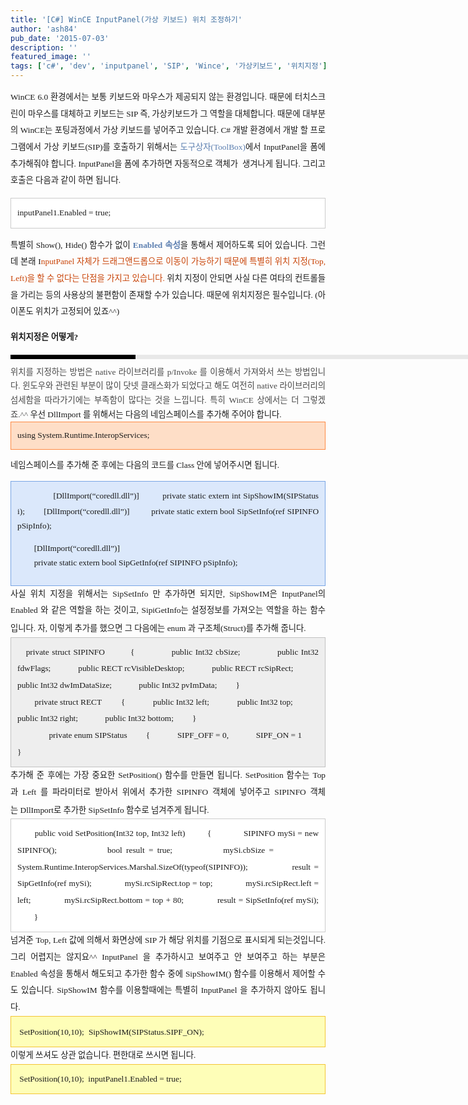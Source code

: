 ```yaml
---
title: '[C#] WinCE InputPanel(가상 키보드) 위치 조정하기'
author: 'ash84'
pub_date: '2015-07-03'
description: ''
featured_image: ''
tags: ['c#', 'dev', 'inputpanel', 'SIP', 'Wince', '가상키보드', '위치지정']
---
```



<div style="TEXT-ALIGN: justify; LINE-HEIGHT: 2"></div>  
<div style="TEXT-ALIGN: justify; LINE-HEIGHT: 2">  
<span style="FONT-SIZE: 10pt"><span style="FONT-FAMILY: Dotum">WinCE 6.0 환경에서는 보통 키보드와 마우스가 제공되지 않는 환경입니다. 때문에 터치스크린이 마우스를 대체하고 키보드는 SIP 즉, 가상키보드가 그 역할을 대체합니다. 때문에 대부분의 WinCE는 포팅과정에서 가상 키보드를 넣어주고 있습니다. </span></span><span style="FONT-SIZE: 10pt"><span style="FONT-FAMILY: Dotum">C# 개발 환경에서 개발 할 프로그램에서 가상 키보드(SIP)를 호출하기 위해서는 <font color="#5c7fb0">도구상자(ToolBox)</font>에서 InputPanel을 폼에 추가해줘야 합니다. InputPanel을 폼에 추가하면 자동적으로 객체가  생겨나게 됩니다. 그리고 호출은 다음과 같이 하면 됩니다. </span></span>

<span style="FONT-SIZE: 10pt"><span style="FONT-FAMILY: Dotum">  
<div class="txc-textbox" style="BORDER-BOTTOM: #cbcbcb 1px solid; BORDER-LEFT: #cbcbcb 1px solid; PADDING-BOTTOM: 10px; BACKGROUND-COLOR: #ffffff; PADDING-LEFT: 10px; PADDING-RIGHT: 10px; BORDER-TOP: #cbcbcb 1px solid; BORDER-RIGHT: #cbcbcb 1px solid; PADDING-TOP: 10px"><span style="FONT-SIZE: 10pt"><span style="FONT-FAMILY: Dotum">inputPanel1.Enabled = true; </span></span>  
</div></span></span>

<span style="FONT-SIZE: 10pt"><span style="FONT-FAMILY: Dotum">특별히 Show(), Hide() 함수가 없이 <font color="#5c7fb0">**Enabled 속성**</font>을 통해서 제어하도록 되어 있습니다. 그런데 본래 I<font color="#c84205">nputPanel 자체가 드래그앤드롭으로 이동이 가능하기 때문에 특별히 위치 지정(Top, Left)을 할 수 없다는 단점을 가지고 있습니다.</font> 위치 지정이 안되면 사실 다른 여타의 컨트롤들을 가리는 등의 사용상의 불편함이 존재할 수가 있습니다. 때문에 위치지정은 필수입니다. (아이폰도 위치가 고정되어 있죠^^)</span></span>

**<span style="FONT-SIZE: 10pt"><span style="FONT-FAMILY: Dotum">위치지정은 어떻게?</span></span>**

</div>  
<div style="TEXT-ALIGN: justify; LINE-HEIGHT: 2">  
<div style="BORDER-LEFT: #000000 200px solid; PADDING-BOTTOM: 3px; BACKGROUND-COLOR: #e8e8e8; PADDING-LEFT: 6px; WIDTH: 690px; PADDING-RIGHT: 6px; FONT: bold 1pt/1 나눔고딕, Sans-serif; MARGIN-BOTTOM: 10px; HEIGHT: 1px; COLOR: #fff; PADDING-TOP: 3px"><span style="FONT-SIZE: 11pt"><span style="FONT-SIZE: 10pt"><span style="FONT-SIZE: 11pt"><span style="FONT-SIZE: 10pt"><span style="FONT-SIZE: 10pt"><span style="FONT-FAMILY: Batang"><span style="FONT-SIZE: 11pt"><span style="FONT-SIZE: 1pt"></span></span></span></span></span></span></span></span></div>  
<div style="LINE-HEIGHT: 1.7"><span style="FONT-FAMILY: Dotum"><font color="#474747"><span style="FONT-SIZE: 10pt"><span style="FONT-FAMILY: Dotum">﻿</span></span></font><span style="FONT-SIZE: 10pt"><font color="#474747"><span style="FONT-SIZE: 10pt"><span style="FONT-FAMILY: Dotum">﻿</span></span></font><span style="FONT-FAMILY: Dotum"><font color="#474747"><span style="FONT-SIZE: 10pt"><span style="FONT-FAMILY: Dotum">﻿위치를 지정하는 방법은 native 라이브러리를 p/Invoke 를 이용해서 가져와서 쓰는 방법입니다. 윈도우와 관련된 부분이 많이 닷넷 클래스화가 되었다고 해도 여전히 native 라이브러리의 섬세함을 따라가기에는 부족함이 많다는 것을 느낍니다. 특히 WinCE 상에서는 더 그렇겠죠.^^</span></span>  
</font></span></span></span>  
<span style="FONT-SIZE: 10pt"><span style="FONT-FAMILY: Dotum">우선 DllImport 를 위해서는 다음의 네임스페이스를 추가해 주어야 합니다. </span></span><span style="FONT-SIZE: 10pt"><span style="FONT-FAMILY: Dotum">  
<div class="txc-textbox" style="BORDER-BOTTOM: #fe8943 1px solid; BORDER-LEFT: #fe8943 1px solid; PADDING-BOTTOM: 10px; BACKGROUND-COLOR: #fedec7; PADDING-LEFT: 10px; PADDING-RIGHT: 10px; BORDER-TOP: #fe8943 1px solid; BORDER-RIGHT: #fe8943 1px solid; PADDING-TOP: 10px"><span style="FONT-SIZE: 10pt"><span style="FONT-FAMILY: Dotum">using System.Runtime.InteropServices;</span></span>  
</div></span></span>

<span style="FONT-SIZE: 10pt"><span style="FONT-FAMILY: Dotum">네임스페이스를 추가해 준 후에는 다음의 코드를 Class 안에 넣어주시면 됩니다. </span></span>

<span style="FONT-SIZE: 10pt"><span style="FONT-FAMILY: Dotum">  
<div class="txc-textbox" style="BORDER-BOTTOM: #79a5e4 1px solid; BORDER-LEFT: #79a5e4 1px solid; PADDING-BOTTOM: 10px; BACKGROUND-COLOR: #dbe8fb; PADDING-LEFT: 10px; PADDING-RIGHT: 10px; BORDER-TOP: #79a5e4 1px solid; BORDER-RIGHT: #79a5e4 1px solid; PADDING-TOP: 10px"><span style="FONT-SIZE: 10pt"><span style="FONT-FAMILY: Dotum">        
        [DllImport(“coredll.dll”)]</span></span>  
<span style="FONT-SIZE: 10pt"><span style="FONT-FAMILY: Dotum">        private static extern int SipShowIM(SIPStatus i);</span></span><span style="FONT-SIZE: 10pt"><span style="FONT-FAMILY: Dotum">        [DllImport(“coredll.dll”)]</span></span>  
<span style="FONT-SIZE: 10pt"><span style="FONT-FAMILY: Dotum">        private static extern bool SipSetInfo(ref SIPINFO pSipInfo);</span></span>

<span style="FONT-SIZE: 10pt"><span style="FONT-FAMILY: Dotum">        [DllImport(“coredll.dll”)]</span></span>  
<span style="FONT-SIZE: 10pt"><span style="FONT-FAMILY: Dotum">        private static extern bool SipGetInfo(ref SIPINFO pSipInfo);</span></span>

</div></span></span>

</div></div>  
<div style="TEXT-ALIGN: justify; LINE-HEIGHT: 2"><span style="FONT-SIZE: 10pt"><span style="FONT-FAMILY: Dotum">사실 위치 지정을 위해서는 SipSetInfo 만 추가하면 되지만, SipShowIM은 InputPanel의 Enabled 와 같은 역할을 하는 것이고, SipiGetInfo는 설정정보를 가져오는 역할을 하는 함수 입니다. 자, 이렇게 추가를 했으면 그 다음에는 enum 과 구조체(Struct)를 추가해 줍니다. </span></span>  
<span style="FONT-SIZE: 10pt"><span style="FONT-FAMILY: Dotum">       
<div class="txc-textbox" style="BORDER-BOTTOM: #c1c1c1 1px solid; BORDER-LEFT: #c1c1c1 1px solid; PADDING-BOTTOM: 10px; BACKGROUND-COLOR: #eeeeee; PADDING-LEFT: 10px; PADDING-RIGHT: 10px; BORDER-TOP: #c1c1c1 1px solid; BORDER-RIGHT: #c1c1c1 1px solid; PADDING-TOP: 10px">  
<div style="TEXT-ALIGN: justify; LINE-HEIGHT: 2"><span style="FONT-SIZE: 10pt"><span style="FONT-FAMILY: Dotum">   private struct SIPINFO</span></span>  
<span style="FONT-SIZE: 10pt"><span style="FONT-FAMILY: Dotum">        {</span></span>  
<span style="FONT-SIZE: 10pt"><span style="FONT-FAMILY: Dotum">            public Int32 cbSize;</span></span>  
<span style="FONT-SIZE: 10pt"><span style="FONT-FAMILY: Dotum">            public Int32 fdwFlags;</span></span>  
<span style="FONT-SIZE: 10pt"><span style="FONT-FAMILY: Dotum">            public RECT rcVisibleDesktop;</span></span>  
<span style="FONT-SIZE: 10pt"><span style="FONT-FAMILY: Dotum">            public RECT rcSipRect;</span></span>  
<span style="FONT-SIZE: 10pt"><span style="FONT-FAMILY: Dotum">            public Int32 dwImDataSize;</span></span>  
<span style="FONT-SIZE: 10pt"><span style="FONT-FAMILY: Dotum">            public Int32 pvImData;</span></span>  
<span style="FONT-SIZE: 10pt"><span style="FONT-FAMILY: Dotum">        }</span></span>  
</div>  
<div style="TEXT-ALIGN: justify; LINE-HEIGHT: 2"><span style="FONT-SIZE: 10pt"><span style="FONT-FAMILY: Dotum">        private struct RECT</span></span>  
<span style="FONT-SIZE: 10pt"><span style="FONT-FAMILY: Dotum">        {</span></span>  
<span style="FONT-SIZE: 10pt"><span style="FONT-FAMILY: Dotum">            public Int32 left;</span></span>  
<span style="FONT-SIZE: 10pt"><span style="FONT-FAMILY: Dotum">            public Int32 top;</span></span>  
<span style="FONT-SIZE: 10pt"><span style="FONT-FAMILY: Dotum">            public Int32 right;</span></span>  
<span style="FONT-SIZE: 10pt"><span style="FONT-FAMILY: Dotum">            public Int32 bottom;</span></span>  
<span style="FONT-SIZE: 10pt"><span style="FONT-FAMILY: Dotum">        }</span></span></div>  
<div style="TEXT-ALIGN: justify; LINE-HEIGHT: 2"><span style="FONT-SIZE: 10pt"><span style="FONT-FAMILY: Dotum">       </span></span>  
<span style="FONT-SIZE: 10pt"><span style="FONT-FAMILY: Dotum">       private enum SIPStatus</span></span>  
<span style="FONT-SIZE: 10pt"><span style="FONT-FAMILY: Dotum">        {</span></span>  
<span style="FONT-SIZE: 10pt"><span style="FONT-FAMILY: Dotum">            SIPF_OFF = 0,</span></span>  
<span style="FONT-SIZE: 10pt"><span style="FONT-FAMILY: Dotum">            SIPF_ON = 1</span></span>  
<span style="FONT-SIZE: 10pt"><span style="FONT-FAMILY: Dotum">        }</span></span></div></div></span></span>  
<span style="FONT-SIZE: 10pt"><span style="FONT-FAMILY: Dotum">추가해 준 후에는 가장 중요한 SetPosition() 함수를 만들면 됩니다. SetPosition 함수는 Top 과 Left 를 파라미터로 받아서 위에서 추가한 SIPINFO 객체에 넣어주고 SIPINFO 객체는 DllImport로 추가한 SipSetInfo 함수로 넘겨주게 됩니다. </span></span>  
<span style="FONT-SIZE: 10pt"><span style="FONT-FAMILY: Dotum">   
<div class="txc-textbox" style="BORDER-BOTTOM: #cbcbcb 1px solid; BORDER-LEFT: #cbcbcb 1px solid; PADDING-BOTTOM: 10px; BACKGROUND-COLOR: #ffffff; PADDING-LEFT: 10px; PADDING-RIGHT: 10px; BORDER-TOP: #cbcbcb 1px solid; BORDER-RIGHT: #cbcbcb 1px solid; PADDING-TOP: 10px"><span style="FONT-SIZE: 10pt"><span style="FONT-FAMILY: Dotum">       public void SetPosition(Int32 top, Int32 left)</span></span>  
<span style="FONT-SIZE: 10pt"><span style="FONT-FAMILY: Dotum">        {</span></span>  
<span style="FONT-SIZE: 10pt"><span style="FONT-FAMILY: Dotum">            SIPINFO mySi = new SIPINFO();</span></span>  
<span style="FONT-SIZE: 10pt"><span style="FONT-FAMILY: Dotum">            bool result = true;</span></span>  
<span style="FONT-SIZE: 10pt"><span style="FONT-FAMILY: Dotum">            mySi.cbSize =</span></span>  
<span style="FONT-SIZE: 10pt"><span style="FONT-FAMILY: Dotum">            System.Runtime.InteropServices.Marshal.SizeOf(typeof(SIPINFO));</span></span>  
<span style="FONT-SIZE: 10pt"><span style="FONT-FAMILY: Dotum">            result = SipGetInfo(ref mySi);</span></span>  
<span style="FONT-SIZE: 10pt"><span style="FONT-FAMILY: Dotum">            mySi.rcSipRect.top = top;</span></span>  
<span style="FONT-SIZE: 10pt"><span style="FONT-FAMILY: Dotum">            mySi.rcSipRect.left = left;</span></span>  
<span style="FONT-SIZE: 10pt"><span style="FONT-FAMILY: Dotum">            mySi.rcSipRect.bottom = top + 80;</span></span>  
<span style="FONT-SIZE: 10pt"><span style="FONT-FAMILY: Dotum">            result = SipSetInfo(ref mySi);</span></span>  
<span style="FONT-SIZE: 10pt"><span style="FONT-FAMILY: Dotum">        }</span></span>  
</div></span></span>  
<span style="FONT-SIZE: 10pt"><span style="FONT-FAMILY: Dotum">넘겨준 Top, Left 값에 의해서 화면상에 SIP 가 해당 위치를 기점으로 표시되게 되는것입니다. 그리 어렵지는 않지요^^ InputPanel 을 추가하시고 보여주고 안 보여주고 하는 부분은 Enabled 속성을 통해서 해도되고 추가한 함수 중에 SipShowIM() 함수를 이용해서 제어할 수도 있습니다. </span></span><span style="FONT-SIZE: 10pt"><span style="FONT-FAMILY: Dotum">SipShowIM 함수를 이용할때에는 특별히 InputPanel 을 추가하지 않아도 됩니다.   
</span></span>

<div class="txc-textbox" style="BORDER-BOTTOM: #f3c534 1px solid; BORDER-LEFT: #f3c534 1px solid; PADDING-BOTTOM: 10px; BACKGROUND-COLOR: #fefeb8; PADDING-LEFT: 10px; PADDING-RIGHT: 10px; BORDER-TOP: #f3c534 1px solid; BORDER-RIGHT: #f3c534 1px solid; PADDING-TOP: 10px"><span style="FONT-SIZE: 10pt"><span style="FONT-FAMILY: Dotum"> SetPosition(10,10);</span></span>  
<span style="FONT-SIZE: 10pt"><span style="FONT-FAMILY: Dotum"> SipShowIM(SIPStatus.SIPF_ON);</span></span>  
</div>  
<span style="FONT-SIZE: 10pt"><span style="FONT-FAMILY: Dotum">이렇게 쓰셔도 상관 없습니다. 편한대로 쓰시면 됩니다. </span></span><span style="FONT-SIZE: 10pt"><span style="FONT-FAMILY: Dotum">  
<div class="txc-textbox" style="BORDER-BOTTOM: #f3c534 1px solid; BORDER-LEFT: #f3c534 1px solid; PADDING-BOTTOM: 10px; BACKGROUND-COLOR: #fefeb8; PADDING-LEFT: 10px; PADDING-RIGHT: 10px; BORDER-TOP: #f3c534 1px solid; BORDER-RIGHT: #f3c534 1px solid; PADDING-TOP: 10px"><span style="FONT-SIZE: 10pt"><span style="FONT-FAMILY: Dotum"> SetPosition(10,10);</span></span>  
<span style="FONT-SIZE: 10pt"><span style="FONT-FAMILY: Dotum"> inputPanel1.Enabled = true; </span></span>  
</div></span></span>

</div>

